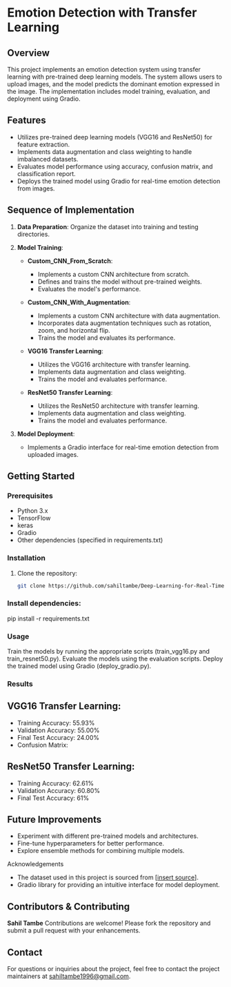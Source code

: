 # Emotion Detection with Transfer Learning

## Overview

This project implements an emotion detection system using transfer learning with pre-trained deep learning models. The system allows users to upload images, and the model predicts the dominant emotion expressed in the image. The implementation includes model training, evaluation, and deployment using Gradio.

## Features

- Utilizes pre-trained deep learning models (VGG16 and ResNet50) for feature extraction.
- Implements data augmentation and class weighting to handle imbalanced datasets.
- Evaluates model performance using accuracy, confusion matrix, and classification report.
- Deploys the trained model using Gradio for real-time emotion detection from images.

## Sequence of Implementation

1. **Data Preparation**: Organize the dataset into training and testing directories.

2. **Model Training**:
   - **Custom_CNN_From_Scratch**:
     - Implements a custom CNN architecture from scratch.
     - Defines and trains the model without pre-trained weights.
     - Evaluates the model's performance.

   - **Custom_CNN_With_Augmentation**:
     - Implements a custom CNN architecture with data augmentation.
     - Incorporates data augmentation techniques such as rotation, zoom, and horizontal flip.
     - Trains the model and evaluates its performance.

   - **VGG16 Transfer Learning**:
     - Utilizes the VGG16 architecture with transfer learning.
     - Implements data augmentation and class weighting.
     - Trains the model and evaluates performance.

   - **ResNet50 Transfer Learning**:
     - Utilizes the ResNet50 architecture with transfer learning.
     - Implements data augmentation and class weighting.
     - Trains the model and evaluates performance.

3. **Model Deployment**:
   - Implements a Gradio interface for real-time emotion detection from uploaded images.

## Getting Started

### Prerequisites

- Python 3.x
- TensorFlow
- keras
- Gradio
- Other dependencies (specified in requirements.txt)

### Installation

1. Clone the repository:

   ```bash
   git clone https://github.com/sahiltambe/Deep-Learning-for-Real-Time-Emotion-Recognition.git
   

### Install dependencies:

pip install -r requirements.txt


### Usage

Train the models by running the appropriate scripts (train_vgg16.py and train_resnet50.py).
Evaluate the models using the evaluation scripts.
Deploy the trained model using Gradio (deploy_gradio.py).

### Results

## VGG16 Transfer Learning:

- Training Accuracy: 55.93%
- Validation Accuracy: 55.00%
- Final Test Accuracy: 24.00%
- Confusion Matrix:

## ResNet50 Transfer Learning:

- Training Accuracy: 62.61%
- Validation Accuracy: 60.80%
- Final Test Accuracy: 61%

## Future Improvements

- Experiment with different pre-trained models and architectures.
- Fine-tune hyperparameters for better performance.
- Explore ensemble methods for combining multiple models.

Acknowledgements
- The dataset used in this project is sourced from [[insert source](https://www.kaggle.com/datasets/msambare/fer2013)].
- Gradio library for providing an intuitive interface for model deployment.

## Contributors & Contributing

**Sahil Tambe**
Contributions are welcome! Please fork the repository and submit a pull request with your enhancements.

## Contact

For questions or inquiries about the project, feel free to contact the project maintainers at [sahiltambe1996@gmail.com](mailto:sahiltambe1996@gmail.com).